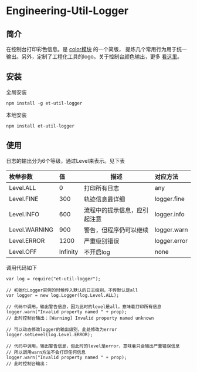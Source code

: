 # Engineering-Util-Logger
## 简介
在控制台打印彩色信息。是 [color模块](https://github.com/Marak/colors.js) 的一个简版，
提炼几个常用行为用于统一输出。另外，定制了工程化工具的logo。关于控制台颜色输出，更多
[看这里](http://blog.soulserv.net/terminal-friendly-application-with-node-js/)。
## 安装
全局安装
```
npm install -g et-util-logger
```

本地安装
```
npm install et-util-logger
```
## 使用
日志的输出分为6个等级，通过Level来表示。见下表

| 枚举参数| 值 | 描述 | 对应方法 |
| :--------- |:----------|--------------|:------------|
| Level.ALL | 0         | 打印所有日志 | any          |
| Level.FINE | 300      | 轨迹信息最详细 | logger.fine  |
| Level.INFO | 600      | 流程中的提示信息，应引起注意 | logger.info  |
| Level.WARNING | 900   | 警告，但程序仍可以继续 | logger.warn  |
| Level.ERROR | 1200    | 严重级别错误 | logger.error |
| Level.OFF | Infinity  | 不开启log | none         |


调用代码如下

```
var log = require("et-util-logger");

// 初始化Logger实例的时候传入默认的日志级别，不传默认是all
var logger = new log.Logger(log.Level.ALL);

// 代码中调用，输出警告信息，因为此时的level是all，意味着打印所有信息
logger.warn("Invalid property named " + prop);
// 此时控制台输出：[Warning] Invalid property named unknown

// 可以动态修改logger的输出级别，此处修改为error
logger.setLevel(log.Level.ERROR);

// 代码中调用，输出警告信息，但此时的level是error，意味着只会输出严重错误信息
// 所以调用warn方法不会打印任何信息
logger.warn("Invalid property named " + prop);
// 此时控制台输出：


```
